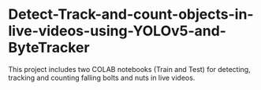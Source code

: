 # Detect-Track-and-count-objects-in-live-videos-using-YOLOv5-and-ByteTracker
 This project includes two COLAB notebooks (Train and Test) for detecting, tracking and counting falling bolts and nuts in live videos.
